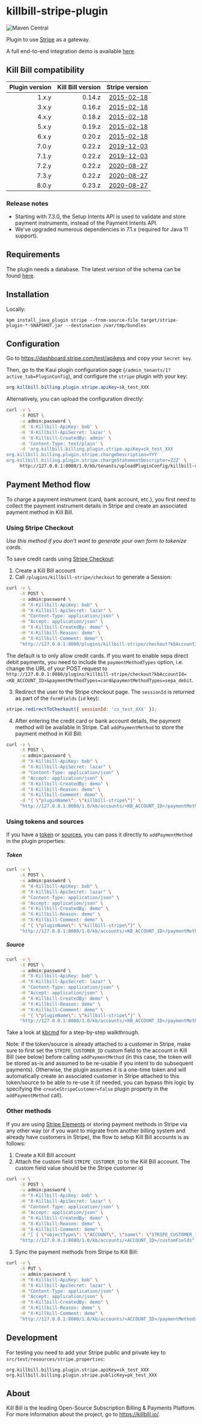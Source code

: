 # killbill-stripe-plugin
![Maven Central](https://img.shields.io/maven-central/v/org.kill-bill.billing.plugin.java/stripe-plugin?color=blue&label=Maven%20Central)

Plugin to use [Stripe](https://stripe.com/) as a gateway.

A full end-to-end integration demo is available [here](https://github.com/killbill/killbill-stripe-demo).

## Kill Bill compatibility

| Plugin version | Kill Bill version | Stripe version                                            |
|---------------:|------------------:| --------------------------------------------------------: |
|          1.x.y |            0.14.z | [2015-02-18](https://stripe.com/docs/upgrades#2015-02-18) |
|          3.x.y |            0.16.z | [2015-02-18](https://stripe.com/docs/upgrades#2015-02-18) |
|          4.x.y |            0.18.z | [2015-02-18](https://stripe.com/docs/upgrades#2015-02-18) |
|          5.x.y |            0.19.z | [2015-02-18](https://stripe.com/docs/upgrades#2015-02-18) |
|          6.x.y |            0.20.z | [2015-02-18](https://stripe.com/docs/upgrades#2015-02-18) |
|          7.0.y |            0.22.z | [2019-12-03](https://stripe.com/docs/upgrades#2019-12-03) |
|          7.1.y |            0.22.z | [2019-12-03](https://stripe.com/docs/upgrades#2019-12-03) |
|          7.2.y |            0.22.z | [2020-08-27](https://stripe.com/docs/upgrades#2020-08-27) |
|          7.3.y |            0.22.z | [2020-08-27](https://stripe.com/docs/upgrades#2020-08-27) |
|          8.0.y |            0.23.z | [2020-08-27](https://stripe.com/docs/upgrades#2020-08-27) |

### Release notes

* Starting with 7.3.0, the Setup Intents API is used to validate and store payment instruments, instead of the Payment Intents API.
* We've upgraded numerous dependencies in 7.1.x (required for Java 11 support).

## Requirements

The plugin needs a database. The latest version of the schema can be found [here](https://github.com/killbill/killbill-stripe-plugin/blob/master/src/main/resources/ddl.sql).

## Installation

Locally:

```
kpm install_java_plugin stripe --from-source-file target/stripe-plugin-*-SNAPSHOT.jar --destination /var/tmp/bundles
```

## Configuration

Go to https://dashboard.stripe.com/test/apikeys and copy your `Secret key`.

Then, go to the Kaui plugin configuration page (`/admin_tenants/1?active_tab=PluginConfig`), and configure the `stripe` plugin with your key:

```java
org.killbill.billing.plugin.stripe.apiKey=sk_test_XXX
```

Alternatively, you can upload the configuration directly:

```bash
curl -v \
     -X POST \
     -u admin:password \
     -H 'X-Killbill-ApiKey: bob' \
     -H 'X-Killbill-ApiSecret: lazar' \
     -H 'X-Killbill-CreatedBy: admin' \
     -H 'Content-Type: text/plain' \
     -d 'org.killbill.billing.plugin.stripe.apiKey=sk_test_XXX
org.killbill.billing.plugin.stripe.chargeDescription=YYY
org.killbill.billing.plugin.stripe.chargeStatementDescriptor=ZZZ' \
     http://127.0.0.1:8080/1.0/kb/tenants/uploadPluginConfig/killbill-stripe
```

## Payment Method flow

To charge a payment instrument (card, bank account, etc.), you first need to collect the payment instrument details in Stripe and create an associated payment method in Kill Bill.

### Using Stripe Checkout

_Use this method if you don't want to generate your own form to tokenize cards._

To save credit cards using [Stripe Checkout](https://stripe.com/docs/payments/checkout):

1. Create a Kill Bill account
2. Call `/plugins/killbill-stripe/checkout` to generate a Session:
```bash
curl -v \
     -X POST \
     -u admin:password \
     -H "X-Killbill-ApiKey: bob" \
     -H "X-Killbill-ApiSecret: lazar" \
     -H "Content-Type: application/json" \
     -H "Accept: application/json" \
     -H "X-Killbill-CreatedBy: demo" \
     -H "X-Killbill-Reason: demo" \
     -H "X-Killbill-Comment: demo" \
     "http://127.0.0.1:8080/plugins/killbill-stripe/checkout?kbAccountId=<KB_ACCOUNT_ID>"
```

The default is to only allow credit cards. If you want to enable sepa direct debit payments, you need to include the `paymentMethodTypes` option, i.e. change the URL of your POST request
to `http://127.0.0.1:8080/plugins/killbill-stripe/checkout?kbAccountId=<KB_ACCOUNT_ID>&paymentMethodTypes=card&paymentMethodTypes=sepa_debit`.

3. Redirect the user to the Stripe checkout page. The `sessionId` is returned as part of the `formFields` (`id` key):
```javascript
stripe.redirectToCheckout({ sessionId: 'cs_test_XXX' });
```
4. After entering the credit card or bank account details, the payment method will be available in Stripe. Call `addPaymentMethod` to store the payment method in Kill Bill:
```bash
curl -v \
     -X POST \
     -u admin:password \
     -H "X-Killbill-ApiKey: bob" \
     -H "X-Killbill-ApiSecret: lazar" \
     -H "Content-Type: application/json" \
     -H "Accept: application/json" \
     -H "X-Killbill-CreatedBy: demo" \
     -H "X-Killbill-Reason: demo" \
     -H "X-Killbill-Comment: demo" \
     -d "{ \"pluginName\": \"killbill-stripe\"}" \
     "http://127.0.0.1:8080/1.0/kb/accounts/<KB_ACCOUNT_ID>/paymentMethods?pluginProperty=sessionId=cs_test_XXX"
```

### Using tokens and sources

If you have a [token](https://stripe.com/docs/api/tokens) or [sources](https://stripe.com/docs/api/sources), you can pass it directly to `addPaymentMethod` in the plugin properties:

##### Token

```bash
curl -v \
     -X POST \
     -u admin:password \
     -H "X-Killbill-ApiKey: bob" \
     -H "X-Killbill-ApiSecret: lazar" \
     -H "Content-Type: application/json" \
     -H "Accept: application/json" \
     -H "X-Killbill-CreatedBy: demo" \
     -H "X-Killbill-Reason: demo" \
     -H "X-Killbill-Comment: demo" \
     -d "{ \"pluginName\": \"killbill-stripe\"}" \
     "http://127.0.0.1:8080/1.0/kb/accounts/<KB_ACCOUNT_ID>/paymentMethods?pluginProperty=token=tok_XXX"
```

##### Source

```bash
curl -v \
     -X POST \
     -u admin:password \
     -H "X-Killbill-ApiKey: bob" \
     -H "X-Killbill-ApiSecret: lazar" \
     -H "Content-Type: application/json" \
     -H "Accept: application/json" \
     -H "X-Killbill-CreatedBy: demo" \
     -H "X-Killbill-Reason: demo" \
     -H "X-Killbill-Comment: demo" \
     -d "{ \"pluginName\": \"killbill-stripe\"}" \
     "http://127.0.0.1:8080/1.0/kb/accounts/<KB_ACCOUNT_ID>/paymentMethods?pluginProperty=source=src_XXX"
```

Take a look at [kbcmd](https://github.com/killbill/kbcli/blob/master/docs/kbcmd/kbcmd-walkthrough.md) for a step-by-step walkthrough.

Note: if the token/source is already attached to a customer in Stripe, make sure to first set the `STRIPE_CUSTOMER_ID` custom field to the account in Kill Bill (see below) before calling `addPaymentMethod` (in this case, the token will be stored as-is and assumed to be re-usable if you intent to do subsequent payments). Otherwise, the plugin assumes it is a one-time token and will automatically create an associated customer in Stripe attached to this token/source to be able to re-use it (if needed, you can bypass this logic by specifying the `createStripeCustomer=false` plugin property in the `addPaymentMethod` call).

### Other methods

If you are using [Stripe Elements](https://stripe.com/docs/stripe-js/elements/quickstart) or storing payment methods in Stripe via any other way (or if you want to migrate from another billing system and already have customers in Stripe), the flow to setup Kill Bill accounts is as follows:

1. Create a Kill Bill account
2. Attach the custom field `STRIPE_CUSTOMER_ID` to the Kill Bill account. The custom field value should be the Stripe customer id
```bash
curl -v \
     -X POST \
     -u admin:password \
     -H "X-Killbill-ApiKey: bob" \
     -H "X-Killbill-ApiSecret: lazar" \
     -H "Content-Type: application/json" \
     -H "Accept: application/json" \
     -H "X-Killbill-CreatedBy: demo" \
     -H "X-Killbill-Reason: demo" \
     -H "X-Killbill-Comment: demo" \
     -d "[ { \"objectType\": \"ACCOUNT\", \"name\": \"STRIPE_CUSTOMER_ID\", \"value\": \"cus_XXXXX\" }]" \
     "http://127.0.0.1:8080/1.0/kb/accounts/<ACCOUNT_ID>/customFields"
```
3. Sync the payment methods from Stripe to Kill Bill:
```bash
curl -v \
     -X PUT \
     -u admin:password \
     -H "X-Killbill-ApiKey: bob" \
     -H "X-Killbill-ApiSecret: lazar" \
     -H "Content-Type: application/json" \
     -H "Accept: application/json" \
     -H "X-Killbill-CreatedBy: demo" \
     -H "X-Killbill-Reason: demo" \
     -H "X-Killbill-Comment: demo" \
     "http://127.0.0.1:8080/1.0/kb/accounts/<ACCOUNT_ID>/paymentMethods/refresh"
```
## Development

For testing you need to add your Stripe public and private key to `src/test/resources/stripe.properties`:

```
org.killbill.billing.plugin.stripe.apiKey=sk_test_XXX
org.killbill.billing.plugin.stripe.publicKey=pk_test_XXX
```

## About

Kill Bill is the leading Open-Source Subscription Billing & Payments Platform. For more information about the project, go to https://killbill.io/.
